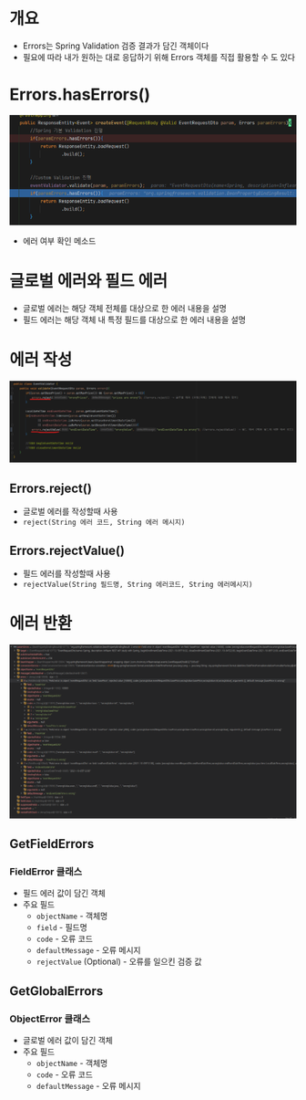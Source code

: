 # 개요

- Errors는 Spring Validation 검증 결과가 담긴 객체이다
- 필요에 따라 내가 원하는 대로 응답하기 위해 Errors 객체를 직접 활용할 수 도 있다

# Errors.hasErrors()

![img.png](img.png)

- 에러 여부 확인 메소드

# 글로벌 에러와 필드 에러

- 글로벌 에러는 해당 객체 전체를 대상으로 한 에러 내용을 설명
- 필드 에러는 해당 객체 내 특정 필드를 대상으로 한 에러 내용을 설명

# 에러 작성

![img_1.png](img_1.png)

## Errors.reject()

- 글로벌 에러를 작성할때 사용
- `reject(String 에러 코드, String 에러 메시지)`

## Errors.rejectValue()

- 필드 에러를 작성할때 사용
- `rejectValue(String 필드명, String 에러코드, String 에러메시지)`

# 에러 반환

![img_2.png](img_2.png)

## GetFieldErrors

### FieldError 클래스

- 필드 에러 값이 담긴 객체
- 주요 필드
    - `objectName` - 객체명
    - `field` - 필드명
    - `code` - 오류 코드
    - `defaultMessage` - 오류 메시지
    - `rejectValue` (Optional) - 오류를 일으킨 검증 값

## GetGlobalErrors

### ObjectError 클래스

- 글로벌 에러 값이 담긴 객체
- 주요 필드
    - `objectName` - 객체명
    - `code` - 오류 코드
    - `defaultMessage` - 오류 메시지